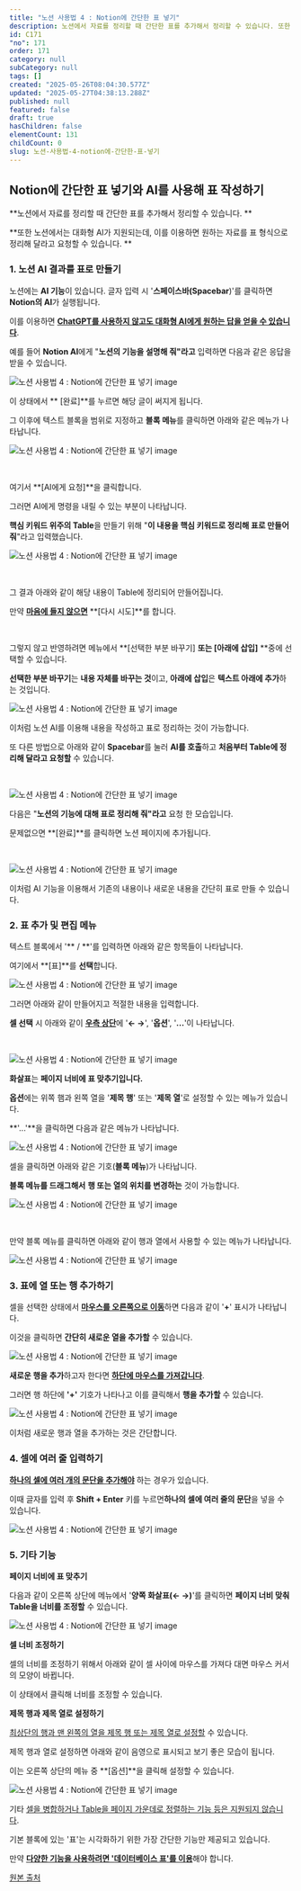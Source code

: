 ```yaml
---
title: "노션 사용법 4 : Notion에 간단한 표 넣기"
description: 노션에서 자료를 정리할 때 간단한 표를 추가해서 정리할 수 있습니다. 또한 노션에서는 대화형 AI가 지원되는데, 이를 이용하면 원하는 자료를 표 형식으로 정리해 달라고 요청할 수 있습니다. 노션에는 AI 기능이 있습니다.
id: C171
"no": 171
order: 171
category: null
subCategory: null
tags: []
created: "2025-05-26T08:04:30.577Z"
updated: "2025-05-27T04:38:13.288Z"
published: null
featured: false
draft: true
hasChildren: false
elementCount: 131
childCount: 0
slug: 노션-사용법-4-notion에-간단한-표-넣기
---
```


## Notion에 간단한 표 넣기와 AI를 사용해 표 작성하기



**노션에서 자료를 정리할 때 간단한 표를 추가해서 정리할 수 있습니다. **

**또한 노션에서는 대화형 AI가 지원되는데, 이를 이용하면 원하는 자료를 표 형식으로 정리해 달라고 요청할 수 있습니다. **



### 1. 노션 AI 결과를 표로 만들기



노션에는 **AI 기능**이 있습니다. 글자 입력 시 '**스페이스바(Spacebar**)'를 클릭하면 **Notion의 AI**가 실행됩니다.

이를 이용하면 <u>**ChatGPT를 사용하지 않고도 대화형 AI에게 원하는 답을 얻을 수 있습니다**</u>. 

예를 들어 **Notion AI**에게 "**노션의 기능을 설명해 줘"라고** 입력하면 다음과 같은 응답을 받을 수 있습니다.



![노션 사용법 4 : Notion에 간단한 표 넣기 image](https://image.lemoncloud.io/9d74e487-95b8-4132-bb89-3b239b8b5271)



이 상태에서 ** [완료]**를 누르면 해당 글이 써지게 됩니다. 

그 이후에 텍스트 블록을 범위로 지정하고 **블록 메뉴**를 클릭하면 아래와 같은 메뉴가 나타납니다. 



![노션 사용법 4 : Notion에 간단한 표 넣기 image](https://image.lemoncloud.io/e3a58bce-1a0d-421e-8fc6-e8c0b25373f1)

​

여기서 **[AI에게 요청]**을 클릭합니다. 

그러면 AI에게 명령을 내릴 수 있는 부분이 나타납니다. 

**핵심 키워드 위주의 Table**을 만들기 위해 "**이 내용을 핵심 키워드로 정리해 표로 만들어줘**"라고 입력했습니다.



![노션 사용법 4 : Notion에 간단한 표 넣기 image](https://image.lemoncloud.io/052cd6fb-a118-492a-8f56-e279bd698a47)

​

그 결과 아래와 같이 해당 내용이 Table에 정리되어 만들어집니다. 

만약 <u>**마음에 들지 않으면**</u> **[다시 시도]**를 합니다. 

​

그렇지 않고 반영하려면 메뉴에서 **[선택한 부분 바꾸기] **또는 **[아래에 삽입]**** **중에 선택할 수 있습니다. 

**선택한 부분 바꾸기**는 **내용 자체를 바꾸는 것**이고, **아래에 삽입**은 **텍스트 아래에 추가**하는 것입니다.



![노션 사용법 4 : Notion에 간단한 표 넣기 image](https://image.lemoncloud.io/611296ae-87fd-4cf2-b003-f68011e3f6d5)



이처럼 노션 AI를 이용해 내용을 작성하고 표로 정리하는 것이 가능합니다. 



또 다른 방법으로 아래와 같이 **Spacebar**를 눌러 **AI를 호출**하고 **처음부터 Table에 정리해 달라고 요청할** 수 있습니다. 

​

![노션 사용법 4 : Notion에 간단한 표 넣기 image](https://image.lemoncloud.io/15453c70-aee2-4667-a661-599533b47c7e)



다음은 "**노션의 기능에 대해 표로 정리해 줘"라고** 요청 한 모습입니다.

문제없으면 **[완료]**를 클릭하면 노션 페이지에 추가됩니다.

​

![노션 사용법 4 : Notion에 간단한 표 넣기 image](https://image.lemoncloud.io/b5e6b295-2fbc-4054-8156-7dee33bbc9a5)



이처럼 AI 기능을 이용해서 기존의 내용이나 새로운 내용을 간단히 표로 만들 수 있습니다.



### 2. 표 추가 및 편집 메뉴



텍스트 블록에서 '** / **'를 입력하면 아래와 같은 항목들이 나타납니다.

여기에서 **[표]**를 **선택**합니다.



![노션 사용법 4 : Notion에 간단한 표 넣기 image](https://image.lemoncloud.io/9923a713-95d1-4724-bbf7-01e9643705d7)



그러면 아래와 같이 만들어지고 적절한 내용을 입력합니다. 

**셀 선택** 시 아래와 같이 <u>**우측 상단**</u>에 '**← →**', '**옵션**', '​**...**'이 나타납니다. 

​

![노션 사용법 4 : Notion에 간단한 표 넣기 image](https://image.lemoncloud.io/ac868706-247b-433a-91ce-33d3202c6bd3)



**화살표**는 **페이지 너비에 표 맞추기입니다.** 

**옵션**에는 위쪽 햄과 왼쪽 열을 '**제목 행**' 또는 '**제목 열**'로 설정할 수 있는 메뉴가 있습니다. 

**'...'**을 클릭하면 다음과 같은 메뉴가 나타납니다.



![노션 사용법 4 : Notion에 간단한 표 넣기 image](https://image.lemoncloud.io/ae5fcec8-d7cf-49eb-b123-e54011d29819)



셀을 클릭하면 아래와 같은 기호(**블록 메뉴**)가 나타납니다.

**블록 메뉴를 드래그해서** **행 또는 열의 위치를 변경하는** 것이 가능합니다. 



![노션 사용법 4 : Notion에 간단한 표 넣기 image](https://image.lemoncloud.io/1a1af89e-7bf0-4fdd-8c63-76147309ebe3)

​

만약  블록 메뉴를 클릭하면 아래와 같이 행과 열에서 사용할 수 있는 메뉴가 나타납니다.



![노션 사용법 4 : Notion에 간단한 표 넣기 image](https://image.lemoncloud.io/92494fd5-5128-4fe9-8998-2ba10e80e169)



### 3. 표에 열 또는 행 추가하기



셀을 선택한 상태에서 <u>**마우스를 오른쪽으로 이동**</u>하면 다음과 같이 '**+**' 표시가 나타납니다. 

이것을 클릭하면 **간단히 새로운 열을 추가할** 수 있습니다.



![노션 사용법 4 : Notion에 간단한 표 넣기 image](https://image.lemoncloud.io/c1733f70-97eb-4d00-9c47-44aba52286f4)



**새로운 행을 추가**하고자 한다면 <u>**하단에 마우스를 가져갑니다**</u>. 

그러면 행 하단에 **'+'** 기호가 나타나고 이를 클릭해서 **행을 추가할** 수 있습니다.



![노션 사용법 4 : Notion에 간단한 표 넣기 image](https://image.lemoncloud.io/b1349138-3f20-4a58-abeb-19ae188e5f87)



이처럼 새로운 행과 열을 추가하는 것은 간단합니다.



### 4. 셀에 여러 줄 입력하기



<u>**하나의 셀에 여러 개의 문단을 추가해야**</u> 하는 경우가 있습니다.

이때 글자를 입력 후 **Shift + Enter** 키를 누르면 ​**하나의 셀에 여러 줄의 문단**을 넣을 수 있습니다.



![노션 사용법 4 : Notion에 간단한 표 넣기 image](https://image.lemoncloud.io/9655c9d6-1da8-4d68-906d-561d127d4c59)



### 5. 기타 기능



**페이지 너비에 표 맞추기**

다음과 같이 오른쪽 상단에 메뉴에서 '**양쪽 화살표(← →)**'를 클릭하면 **페이지 너비 맞춰 Table을 너비를 조정할** 수 있습니다.



![노션 사용법 4 : Notion에 간단한 표 넣기 image](https://image.lemoncloud.io/69dceddf-dc23-4b25-87b0-216712b1e7cd)



**셀 너비 조정하기**

​셀의 너비를 조정하기 위해서 아래와 같이 셀 사이에 마우스를 가져다 대면 마우스 커서의 모양이 바뀝니다.

이 상태에서 클릭해 너비를 조정할 수 있습니다.



**제목 행과 제목 열로 설정하기**

<u>최상단의 행과 맨 왼쪽의 열을 제목 행 또는 제목 열로 설정할</u> 수 있습니다. 

제목 행과 열로 설정하면 아래와 같이 음영으로 표시되고 보기 좋은 모습이 됩니다.

이는 오른쪽 상단의 메뉴 중 **[옵션]**을 클릭해  설정할 수 있습니다.



![노션 사용법 4 : Notion에 간단한 표 넣기 image](https://image.lemoncloud.io/df0961d4-6867-480f-9ec9-06bd736379f9)

기타 <u>셀을 병합하거나 Table을 페이지 가운데로 정렬하는 기능 등은 지원되지 않습니다</u>. 

기본 블록에 있는 '표'는 시각화하기 위한 가장 간단한 기능만 제공되고 있습니다.  

만약 <u>**다양한 기능을 사용하려면 '**</u><u>**데이터베이스 표**</u><u>**'를 이용**</u>해야 합니다. 







[원본 출처](https://m.blog.naver.com/kairoskyk/223434335599?recommendTrackingCode=2)







​



​



​





​
